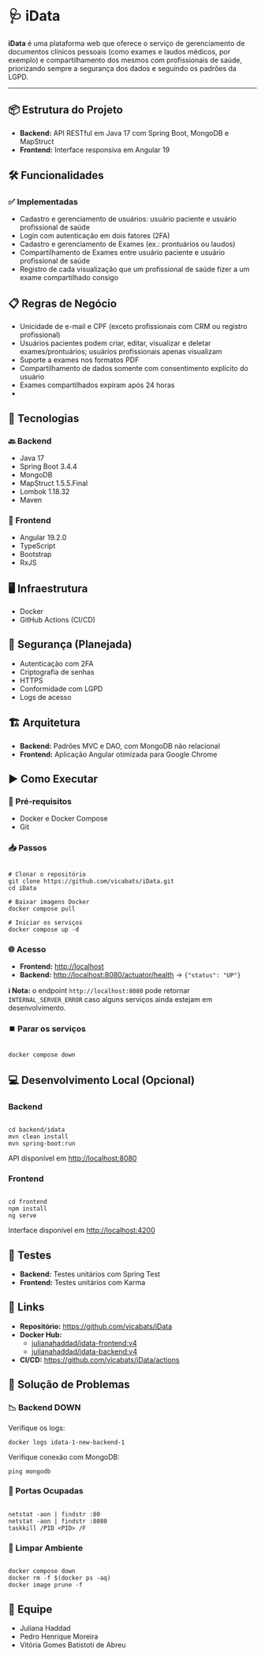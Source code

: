 <h1>🩺 iData</h1>

<p>
  <strong>iData</strong> é uma plataforma web que oferece o serviço de gerenciamento de documentos clínicos pessoais (como exames e laudos médicos, por exemplo) e compartilhamento dos mesmos com profissionais de saúde, priorizando sempre a segurança dos dados e seguindo os padrões da LGPD.
</p>

<hr />

<h2>📦 Estrutura do Projeto</h2>
<ul>
  <li><strong>Backend:</strong> API RESTful em Java 17 com Spring Boot, MongoDB e MapStruct</li>
  <li><strong>Frontend:</strong> Interface responsiva em Angular 19</li>
</ul>

<h2>🛠️ Funcionalidades</h2>

<h3>✅ Implementadas</h3>
<ul>
  <li>Cadastro e gerenciamento de usuários: usuário paciente e usuário profissional de saúde</li>
  <li>Login com autenticação em dois fatores (2FA)</li>
  <li>Cadastro e gerenciamento de Exames (ex.: prontuários ou laudos)</li>
  <li>Compartilhamento de Exames entre usuário paciente e usuário profissional de saúde</li>
  <li>Registro de cada visualização que um profissional de saúde fizer a um exame compartilhado consigo</li>
</ul>

<h2>📋 Regras de Negócio</h2>
<ul>
  <li>Unicidade de e-mail e CPF (exceto profissionais com CRM ou registro profissional)</li>
  <li>Usuários pacientes podem criar, editar, visualizar e deletar exames/prontuários; usuários profissionais apenas visualizam</li>
  <li>Suporte a exames nos formatos PDF</li>
  <li>Compartilhamento de dados somente com consentimento explícito do usuário</li>
  <li>Exames compartilhados expiram após 24 horas</li>
  <li></li>
</ul>

<h2>🧰 Tecnologias</h2>

<h3>🔙 Backend</h3>
<ul>
  <li>Java 17</li>
  <li>Spring Boot 3.4.4</li>
  <li>MongoDB</li>
  <li>MapStruct 1.5.5.Final</li>
  <li>Lombok 1.18.32</li>
  <li>Maven</li>
</ul>

<h3>🎨 Frontend</h3>
<ul>
  <li>Angular 19.2.0</li>
  <li>TypeScript</li>
  <li>Bootstrap</li>
  <li>RxJS</li>
</ul>

<h2>🖥️ Infraestrutura</h2>
<ul>
  <li>Docker</li>
  <li>GitHub Actions (CI/CD)</li>
</ul>

<h2>🔐 Segurança (Planejada)</h2>
<ul>
  <li>Autenticação com 2FA</li>
  <li>Criptografia de senhas</li>
  <li>HTTPS</li>
  <li>Conformidade com LGPD</li>
  <li>Logs de acesso</li>
</ul>

<h2>🏗️ Arquitetura</h2>
<ul>
  <li><strong>Backend:</strong> Padrões MVC e DAO, com MongoDB não relacional</li>
  <li><strong>Frontend:</strong> Aplicação Angular otimizada para Google Chrome</li>
</ul>

<h2>▶️ Como Executar</h2>

<h3>📌 Pré-requisitos</h3>
<ul>
  <li>Docker e Docker Compose</li>
  <li>Git</li>
</ul>

<h3>📥 Passos</h3>

<pre><code>
# Clonar o repositório
git clone https://github.com/vicabats/iData.git
cd iData

# Baixar imagens Docker
docker compose pull

# Iniciar os serviços
docker compose up -d
</code></pre>

<h3>🌐 Acesso</h3>
<ul>
  <li><strong>Frontend:</strong> <a href="http://localhost">http://localhost</a></li>
  <li><strong>Backend:</strong> <a href="http://localhost:8080/actuator/health">http://localhost:8080/actuator/health</a> → <code>{"status": "UP"}</code></li>
</ul>

<p><strong>ℹ️ Nota:</strong> o endpoint <code>http://localhost:8080</code> pode retornar <code>INTERNAL_SERVER_ERROR</code> caso alguns serviços ainda estejam em desenvolvimento.</p>

<h3>⏹️ Parar os serviços</h3>
<pre><code>
docker compose down
</code></pre>

<h2>💻 Desenvolvimento Local (Opcional)</h2>

<h3>Backend</h3>
<pre><code>
cd backend/idata
mvn clean install
mvn spring-boot:run
</code></pre>

<p>API disponível em <a href="http://localhost:8080">http://localhost:8080</a></p>

<h3>Frontend</h3>
<pre><code>
cd frontend
npm install
ng serve
</code></pre>

<p>Interface disponível em <a href="http://localhost:4200">http://localhost:4200</a></p>

<h2>🧪 Testes</h2>
<ul>
  <li><strong>Backend:</strong> Testes unitários com Spring Test</li>
  <li><strong>Frontend:</strong> Testes unitários com Karma</li>
</ul>

<h2>🔗 Links</h2>
<ul>
  <li><strong>Repositório:</strong> <a href="https://github.com/vicabats/iData">https://github.com/vicabats/iData</a></li>
  <li><strong>Docker Hub:</strong>
    <ul>
      <li><a href="https://hub.docker.com/r/julianahaddad/idata-frontend">julianahaddad/idata-frontend:v4</a></li>
      <li><a href="https://hub.docker.com/r/julianahaddad/idata-backend">julianahaddad/idata-backend:v4</a></li>
    </ul>
  </li>
  <li><strong>CI/CD:</strong> <a href="https://github.com/vicabats/iData/actions">https://github.com/vicabats/iData/actions</a></li>
</ul>

<h2>🧯 Solução de Problemas</h2>

<h3>📉 Backend DOWN</h3>
<p>Verifique os logs:</p>
<pre><code>docker logs idata-1-new-backend-1</code></pre>

<p>Verifique conexão com MongoDB:</p>
<pre><code>ping mongodb</code></pre>

<h3>🛑 Portas Ocupadas</h3>
<pre><code>
netstat -aon | findstr :80
netstat -aon | findstr :8080
taskkill /PID &lt;PID&gt; /F
</code></pre>

<h3>🧹 Limpar Ambiente</h3>
<pre><code>
docker compose down
docker rm -f $(docker ps -aq)
docker image prune -f
</code></pre>

<h2>👥 Equipe</h2>
<ul>
  <li>Juliana Haddad</li>
  <li>Pedro Henrique Moreira</li>
  <li>Vitória Gomes Batistoti de Abreu</li>
</ul>
